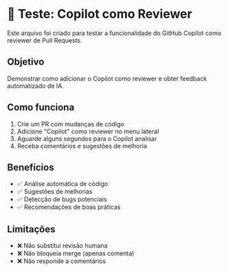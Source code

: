 # 🧪 Teste: Copilot como Reviewer

Este arquivo foi criado para testar a funcionalidade do GitHub Copilot como reviewer de Pull Requests.

## Objetivo

Demonstrar como adicionar o Copilot como reviewer e obter feedback automatizado de IA.

## Como funciona

1. Crie um PR com mudanças de código
2. Adicione "Copilot" como reviewer no menu lateral
3. Aguarde alguns segundos para o Copilot analisar
4. Receba comentários e sugestões de melhoria

## Benefícios

- ✅ Análise automática de código
- ✅ Sugestões de melhorias
- ✅ Detecção de bugs potenciais
- ✅ Recomendações de boas práticas

## Limitações

- ❌ Não substitui revisão humana
- ❌ Não bloqueia merge (apenas comenta)
- ❌ Não responde a comentários
